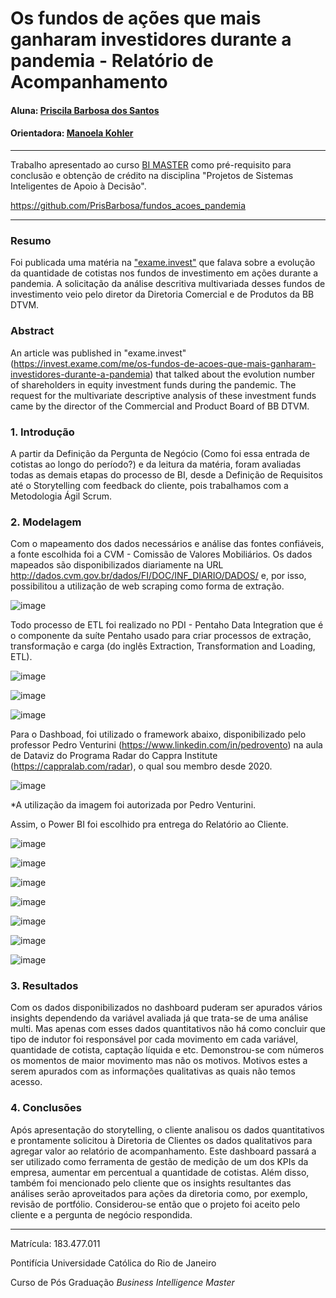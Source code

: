 # Os fundos de ações que mais ganharam investidores durante a pandemia - Relatório de Acompanhamento

#### Aluna: [Priscila Barbosa dos Santos](https://github.com/PrisBarbosa)

#### Orientadora: [Manoela Kohler](https://github.com/manoelakohler)

---

Trabalho apresentado ao curso [BI MASTER](https://ica.puc-rio.ai/bi-master) como pré-requisito para conclusão e obtenção de crédito na disciplina "Projetos de Sistemas Inteligentes de Apoio à Decisão".

https://github.com/PrisBarbosa/fundos_acoes_pandemia

---

### Resumo

Foi publicada uma matéria na ["exame.invest"](https://invest.exame.com/me/os-fundos-de-acoes-que-mais-ganharam-investidores-durante-a-pandemia) que falava sobre a evolução da quantidade de cotistas nos fundos de investimento em ações durante a pandemia. A solicitação da análise descritiva multivariada desses fundos de investimento veio pelo diretor da Diretoria Comercial e de Produtos da BB DTVM. 

### Abstract

An article was published in "exame.invest" (https://invest.exame.com/me/os-fundos-de-acoes-que-mais-ganharam-investidores-durante-a-pandemia) that talked about the evolution number of shareholders in equity investment funds during the pandemic. The request for the multivariate descriptive analysis of these investment funds came by the director of the Commercial and Product Board of BB DTVM.

### 1. Introdução

A partir da Definição da Pergunta de Negócio (Como foi essa entrada de cotistas ao longo do período?) e da leitura da matéria, foram avaliadas todas as demais etapas do processo de BI, desde a Definição de Requisitos até o Storytelling com feedback do cliente, pois trabalhamos com a Metodologia Ágil Scrum.

### 2. Modelagem

Com o mapeamento dos dados necessários e análise das fontes confiáveis, a fonte escolhida foi a CVM - Comissão de Valores Mobiliários. Os dados mapeados são disponibilizados diariamente na URL http://dados.cvm.gov.br/dados/FI/DOC/INF_DIARIO/DADOS/ e, por isso, possibilitou a utilização de web scraping como forma de extração.

![image](https://user-images.githubusercontent.com/95291494/144506778-a5da2868-8a54-48a9-aa50-8c0c9a2250f6.png)

Todo processo de ETL foi realizado no PDI - Pentaho Data Integration que é o componente da suíte Pentaho usado para criar processos de extração, transformação e carga (do inglês Extraction, Transformation and Loading, ETL).

![image](https://user-images.githubusercontent.com/95291494/144770143-ccaf2dca-e2fc-4503-9911-4f7d95c4af7e.png)

![image](https://user-images.githubusercontent.com/95291494/144770122-9014cb92-7d0a-47b7-a0e1-4c9ccf682f93.png)

![image](https://user-images.githubusercontent.com/95291494/144770134-d80b76bb-a8b3-4667-8f75-bdb00f21e306.png)

Para o Dashboad, foi utilizado o framework abaixo, disponibilizado pelo professor Pedro Venturini (https://www.linkedin.com/in/pedrovento) na aula de Dataviz do Programa Radar do Cappra Institute (https://cappralab.com/radar), o qual sou membro desde 2020.

![image](https://user-images.githubusercontent.com/95291494/144491119-3a0a9f2c-5798-42eb-9904-2dff02f09bcb.png)

*A utilização da imagem foi autorizada por Pedro Venturini.

Assim, o Power BI foi escolhido pra entrega do Relatório ao Cliente.

![image](https://user-images.githubusercontent.com/95291494/145581437-ec112697-e5d5-40f3-8356-ce142f764998.png)

![image](https://user-images.githubusercontent.com/95291494/145495040-84ed8728-5f61-4a21-b619-1d9e33be5fe0.png)

![image](https://user-images.githubusercontent.com/95291494/145495051-cc6e8414-6908-4fea-b367-6b4ab5619a6d.png)

![image](https://user-images.githubusercontent.com/95291494/145495081-c3b27082-a0fb-40c9-beb7-8d5de3c8ff9d.png)

![image](https://user-images.githubusercontent.com/95291494/145495101-d12c9878-cbe2-4067-a5d7-2ffded73cedd.png)

![image](https://user-images.githubusercontent.com/95291494/145495139-22f917d1-64c9-49c5-ad37-e28ee021e056.png)

![image](https://user-images.githubusercontent.com/95291494/145495197-d3554ead-f1cf-48e9-a245-76f0ed0d99e8.png)

### 3. Resultados

Com os dados disponibilizados no dashboard puderam ser apurados vários insights dependendo da variável avaliada já que trata-se de uma análise multi. Mas apenas com esses dados quantitativos não há como concluir que tipo de indutor foi responsável por cada movimento em cada variável, quantidade de cotista, captação líquida e etc. Demonstrou-se com números os momentos de maior movimento mas não os motivos. Motivos estes a serem apurados com as informações qualitativas as quais não temos acesso. 

### 4. Conclusões

Após apresentação do storytelling, o cliente analisou os dados quantitativos e prontamente solicitou à Diretoria de Clientes os dados qualitativos para agregar valor ao relatório de acompanhamento. Este dashboard passará a ser utilizado como ferramenta de gestão de medição de um dos KPIs da empresa, aumentar em percentual a quantidade de cotistas. Além disso, também foi mencionado pelo cliente que os insights resultantes das análises serão aproveitados para ações da diretoria como, por exemplo, revisão de portfólio. Considerou-se então que o projeto foi aceito pelo cliente e a pergunta de negócio respondida.

---

Matrícula: 183.477.011

Pontifícia Universidade Católica do Rio de Janeiro

Curso de Pós Graduação *Business Intelligence Master*
